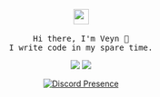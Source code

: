 <p align="center">
</div>
  <img src="https://user-images.githubusercontent.com/5679180/79618120-0daffb80-80be-11ea-819e-d2b0fa904d07.gif" width="27px">
 <br><br>
  <samp>
    Hi there, I'm Veyn 👋<br>
    I write code in my spare time.<br>
<div align="center">
    <a href="https://instagram.com/morindevs/*" target="_blank"><img src="https://img.shields.io/badge/INSTAGRAM%20-DC3175.svg?&style=for-the-badge&logo=instagram&logoColor=white"></a>
  <a href="https://discord.gg/luppux" target="_blank"><img src="https://img.shields.io/badge/Discord-Server-7289DA?style=for-the-badge&logo=discord&logoColor=white"></a>
</div>
  </samp>
</p>
<p align="center">
  <a href="https://discord.com/users/929388270171873291" target="_blank"><img src="https://lanyard.cnrad.dev/api/929388270171873291?hideActivity=true" alt="Discord Presence" style="max-width: 100%;"></a>
</p>
